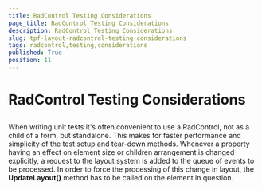 ```yaml
---
title: RadControl Testing Considerations
page_title: RadControl Testing Considerations
description: RadControl Testing Considerations
slug: tpf-layout-radcontrol-testing-considerations
tags: radcontrol,testing,considerations
published: True
position: 11
---
```


# RadControl Testing Considerations



## 

When writing unit tests it's often convenient to use a RadControl, not as a child of a form, but standalone. This makes for faster performance and simplicity of the test setup and tear-down methods. Whenever a property having an effect on element size or children arrangement is changed explicitly, a request to the layout system is added to the queue of events to be processed. In order to force the processing of this change in layout, the __UpdateLayout()__ method has to be called on the element in question.
